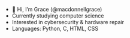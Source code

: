 - 👋 Hi, I’m Grace (@macdonnellgrace)
- Currently studying computer science
- Interested in cybersecurity & hardware repair
- Languages: Python, C, HTML, CSS

<!---
macdonnellgrace/macdonnellgrace is a ✨ special ✨ repository because its `README.md` (this file) appears on your GitHub profile.
You can click the Preview link to take a look at your changes.
--->
